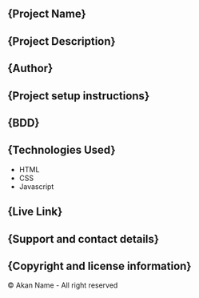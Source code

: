 ## {Project Name}

## {Project Description}

## {Author}

## {Project setup instructions}

## {BDD}
 
## {Technologies Used}
* HTML
* CSS
* Javascript
## {Live Link}

## {Support and contact details}

## {Copyright and license information}
© Akan Name - All right reserved
